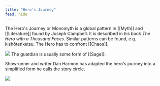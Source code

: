 ```yaml
---
title: "Hero's Journey"
feed: hide
---
```


The Hero's Journey or Monomyth is a global pattern in [[Myth]] and [[Literature]] found by Joseph Campbell. It is described in his book _The Hero with a Thousand Faces_. Similar patterns can be found, e.g. kishōtenketsu. The Hero has to confront [[Chaos]]. 

![](https://upload.wikimedia.org/wikipedia/commons/thumb/1/1b/Heroesjourney.svg/1920px-Heroesjourney.svg.png)
The guardian is usually some form of [[Sage]].



Showrunner and writer Dan Harmon has adapted the hero's journey into a simplified form he calls the story circle. 

![](https://livingwriter.com/blog/wp-content/uploads/2020/06/storycircle-pic.png)